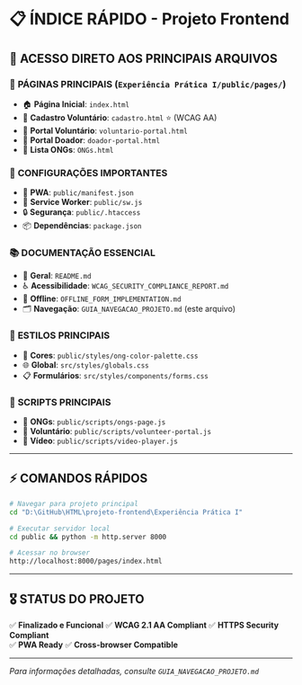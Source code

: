 # 📋 ÍNDICE RÁPIDO - Projeto Frontend

## 🎯 **ACESSO DIRETO AOS PRINCIPAIS ARQUIVOS**

### 🌟 **PÁGINAS PRINCIPAIS** (`Experiência Prática I/public/pages/`)
- 🏠 **Página Inicial**: `index.html`
- 📝 **Cadastro Voluntário**: `cadastro.html` ⭐ (WCAG AA)
- 👥 **Portal Voluntário**: `voluntario-portal.html`
- 💝 **Portal Doador**: `doador-portal.html`
- 🏢 **Lista ONGs**: `ONGs.html`

### 🔧 **CONFIGURAÇÕES IMPORTANTES**
- 📱 **PWA**: `public/manifest.json`
- 🔧 **Service Worker**: `public/sw.js`
- 🔒 **Segurança**: `public/.htaccess`
- 📦 **Dependências**: `package.json`

### 📚 **DOCUMENTAÇÃO ESSENCIAL**
- 📖 **Geral**: `README.md`
- ♿ **Acessibilidade**: `WCAG_SECURITY_COMPLIANCE_REPORT.md`
- 📱 **Offline**: `OFFLINE_FORM_IMPLEMENTATION.md`
- 🗂️ **Navegação**: `GUIA_NAVEGACAO_PROJETO.md` (este arquivo)

### 🎨 **ESTILOS PRINCIPAIS**
- 🎨 **Cores**: `public/styles/ong-color-palette.css`
- 🌐 **Global**: `src/styles/globals.css`
- 📋 **Formulários**: `src/styles/components/forms.css`

### 📜 **SCRIPTS PRINCIPAIS**
- 🏢 **ONGs**: `public/scripts/ongs-page.js`
- 👥 **Voluntário**: `public/scripts/volunteer-portal.js`
- 🎥 **Vídeo**: `public/scripts/video-player.js`

---

## ⚡ **COMANDOS RÁPIDOS**

```bash
# Navegar para projeto principal
cd "D:\GitHub\HTML\projeto-frontend\Experiência Prática I"

# Executar servidor local
cd public && python -m http.server 8000

# Acessar no browser
http://localhost:8000/pages/index.html
```

---

## 🎖️ **STATUS DO PROJETO**
✅ **Finalizado e Funcional**
✅ **WCAG 2.1 AA Compliant**
✅ **HTTPS Security Compliant**  
✅ **PWA Ready**
✅ **Cross-browser Compatible**

---

*Para informações detalhadas, consulte `GUIA_NAVEGACAO_PROJETO.md`*